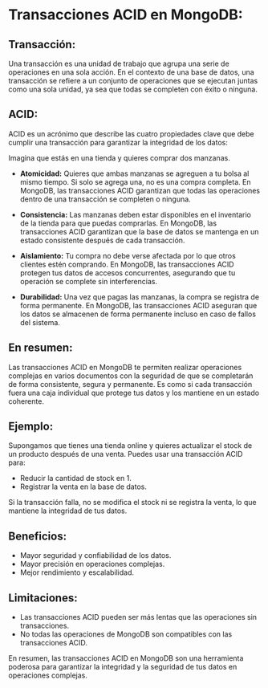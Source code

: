 # Transacciones ACID en MongoDB:

## Transacción:

Una transacción es una unidad de trabajo que agrupa una serie de operaciones en una sola acción. En el contexto de una base de datos, una transacción se refiere a un conjunto de operaciones que se ejecutan juntas como una sola unidad, ya sea que todas se completen con éxito o ninguna.

## ACID:

ACID es un acrónimo que describe las cuatro propiedades clave que debe cumplir una transacción para garantizar la integridad de los datos:

Imagina que estás en una tienda y quieres comprar dos manzanas.

- **Atomicidad:** Quieres que ambas manzanas se agreguen a tu bolsa al mismo tiempo. Si solo se agrega una, no es una compra completa. En MongoDB, las transacciones ACID garantizan que todas las operaciones dentro de una transacción se completen o ninguna.

- **Consistencia:** Las manzanas deben estar disponibles en el inventario de la tienda para que puedas comprarlas. En MongoDB, las transacciones ACID garantizan que la base de datos se mantenga en un estado consistente después de cada transacción.

- **Aislamiento:** Tu compra no debe verse afectada por lo que otros clientes estén comprando. En MongoDB, las transacciones ACID protegen tus datos de accesos concurrentes, asegurando que tu operación se complete sin interferencias.

- **Durabilidad:** Una vez que pagas las manzanas, la compra se registra de forma permanente. En MongoDB, las transacciones ACID aseguran que los datos se almacenen de forma permanente incluso en caso de fallos del sistema.

## En resumen:

Las transacciones ACID en MongoDB te permiten realizar operaciones complejas en varios documentos con la seguridad de que se completarán de forma consistente, segura y permanente.
Es como si cada transacción fuera una caja individual que protege tus datos y los mantiene en un estado coherente.

## Ejemplo:

Supongamos que tienes una tienda online y quieres actualizar el stock de un producto después de una venta. Puedes usar una transacción ACID para:

- Reducir la cantidad de stock en 1.
- Registrar la venta en la base de datos.

Si la transacción falla, no se modifica el stock ni se registra la venta, lo que mantiene la integridad de tus datos.

## Beneficios:

- Mayor seguridad y confiabilidad de los datos.
- Mayor precisión en operaciones complejas.
- Mejor rendimiento y escalabilidad.

## Limitaciones:

- Las transacciones ACID pueden ser más lentas que las operaciones sin transacciones.
- No todas las operaciones de MongoDB son compatibles con las transacciones ACID.

En resumen, las transacciones ACID en MongoDB son una herramienta poderosa para garantizar la integridad y la seguridad de tus datos en operaciones complejas.
